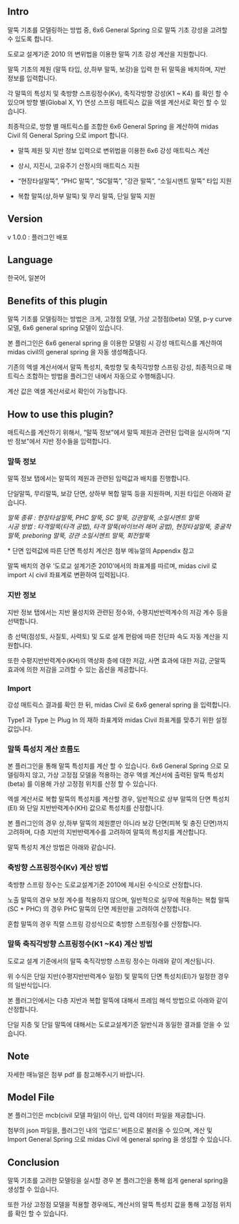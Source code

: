 **Intro**
---------

말뚝 기초를 모델링하는 방법 중, 6x6 General Spring 으로 말뚝 기초 강성을 고려할 수 있도록 합니다.

도로교 설계기준 2010 의 변위법을 이용한 말뚝 기초 강성 계산을 지원합니다.

말뚝 기초의 제원 (말뚝 타입, 상,하부 말뚝, 보강)을 입력 한 뒤 말뚝을 배치하며, 지반 정보를 입력합니다.

각 말뚝의 특성치 및 축방향 스프링정수(Kv), 축직각방향 강성(K1 ~ K4) 를 확인 할 수 있으며 방향 별(Global X, Y) 연성 스프링 매트릭스 값을 엑셀 계산서로 확인 할 수 있습니다.

최종적으로, 방향 별 매트릭스를 조합한 6x6 General Spring 을 계산하여 midas Civil 의 General Spring 으로 import 합니다.

*   말뚝 제원 및 지반 정보 입력으로 변위법을 이용한 6x6 강성 매트릭스 계산
    
*   상시, 지진시, 고유주기 산정시의 매트릭스 지원
    
*   “현장타설말뚝”, “PHC 말뚝”, “SC말뚝”, “강관 말뚝”, “소일시멘트 말뚝” 타입 지원
    
*   복합 말뚝(상,하부 말뚝) 및 무리 말뚝, 단일 말뚝 지원
    

**Version**
-----------

v 1.0.0 : 플러그인 배포

**Language**
------------

한국어, 일본어

**Benefits of this plugin**
---------------------------

말뚝 기초를 모델링하는 방법은 크게, 고정점 모델, 가상 고정점(beta) 모델, p-y curve 모델, 6x6 general spring 모델이 있습니다.

본 플러그인은 6x6 general spring 을 이용한 모델링 시 강성 매트릭스를 계산하여 midas civil의 general spring 을 자동 생성해줍니다.

기존의 엑셀 계산서에서 말뚝 특성치, 축방향 및 축직각방향 스프링 강성, 최종적으로 매트릭스 조합하는 방법을 플러그인 내에서 자동으로 수행해줍니다.

계산 값은 엑셀 계산서로서 확인이 가능합니다.

**How to use this plugin?**
---------------------------

매트릭스를 계산하기 위해서, “말뚝 정보”에서 말뚝 제원과 관련된 입력을 실시하며 “지반 정보”에서 지반 정수들을 입력합니다.

### **말뚝 정보**



말뚝 정보 탭에서는 말뚝의 제원과 관련된 입력값과 배치를 진행합니다.  
  
단일말뚝, 무리말뚝, 보강 단면, 상하부 복합 말뚝 등을 지원하며, 지원 타입은 아래와 같습니다.  
  
_말뚝 종류 : 현장타설말뚝, PHC 말뚝, SC 말뚝, 강관말뚝, 소일시멘트 말뚝_  
_시공 방법 : 타격말뚝(타격 공법), 타격 말뚝(바이브러 해머 공법), 현장타설말뚝, 중굴착말뚝, preboring 말뚝, 강관 소일시멘트 말뚝, 회전말뚝_  
  
\* 단면 입력값에 따른 단면 특성치 계산은 첨부 메뉴얼의 Appendix 참고  
  
말뚝 배치의 경우 ‘도로교 설계기준 2010’에서의 좌표계를 따르며, midas civil 로 import 시 civil 좌표계로 변환하여 입력됩니다.

### 지반 정보



지반 정보 탭에서는 지반 물성치와 관련된 정수와, 수평지반반력계수의 저감 계수 등을 선택합니다.

층 선택(점성토, 사질토, 사력토) 및 도로 설계 편람에 따른 전단파 속도 자동 계산을 지원합니다.

또한 수평지반반력계수(KH)의 액상화 층에 대한 저감, 사면 효과에 대한 저감, 군말뚝 효과에 의한 저감을 고려할 수 있는 옵션을 제공합니다.

### **Import**



강성 매트릭스 결과를 확인 한 뒤, midas Civil 로 6x6 general spring 을 입력합니다.

Type1 과 Type 는 Plug In 의 재하 좌표계와 midas Civil 좌표계를 맞추기 위한 설정값입니다.

### **말뚝 특성치 계산 흐름도**

본 플러그인을 통해 말뚝 특성치를 계산 할 수 있습니다. 6x6 General Spring 으로 모델링하지 않고, 가상 고정점 모델을 적용하는 경우 엑셀 계산서에 출력된 말뚝 특성치(beta) 를 이용해 가상 고정점 위치를 산정 할 수 있습니다.

엑셀 계산서로 복합 말뚝의 특성치를 계산할 경우, 일반적으로 상부 말뚝의 단면 특성치(EI) 와 단일 지반반력계수(KH) 값으로 특성치를 산정합니다.

본 플러그인의 경우 상,하부 말뚝의 제원뿐만 아니라 보강 단면(피복 및 충진 단면)까지 고려하며, 다층 지반의 지반반력계수를 고려하여 말뚝의 특성치를 계산합니다.

말뚝 특성치 계산 방법은 아래와 같습니다.



### **축방향 스프링정수(Kv) 계산 방법**

축방향 스프링 정수는 도로교설계기준 2010에 제시된 수식으로 산정합니다.

노출 말뚝의 경우 보정 계수를 적용하지 않으며, 일반적으로 실무에 적용하는 복합 말뚝 (SC + PHC) 의 경우 PHC 말뚝의 단면 제원만을 고려하여 산정합니다.

혼합 말뚝의 경우 직렬 스프링 강성식으로 축방향 스프링정수를 산정합니다.



### **말뚝 축직각방향 스프링정수(K1 ~K4) 계산 방법**

도로교 설계 기준에서의 말뚝 축직각방향 스프링 정수는 아래와 같이 계산됩니다.



위 수식은 단일 지반(수평지반반력계수 일정) 및 말뚝의 단면 특성치(EI)가 일정한 경우의 일반식입니다.

본 플러그인에서는 다층 지반과 복합 말뚝에 대해서 프레임 해석 방법으로 아래와 같이 산정합니다.



단일 지층 및 단일 말뚝에 대해서는 도로교설계기준 일반식과 동일한 결과를 얻을 수 있습니다.

**Note**
--------

자세한 매뉴얼은 첨부 pdf 를 참고해주시기 바랍니다.


**Model File**
--------------

본 플러그인은 mcb(civil 모델 파일)이 아닌, 입력 데이터 파일을 제공합니다.

첨부의 json 파일을, 플러그인 내의 ‘업로드’ 버튼으로 불러올 수 있으며, 계산 및 Import General Spring 으로 midas Civil 에 general spring 을 생성할 수 있습니다.



**Conclusion**
--------------

말뚝 기초를 고려한 모델링을 실시할 경우 본 플러그인을 통해 쉽게 general spring을 생성할 수 있습니다.

또한 가상 고정점 모델을 적용할 경우에도, 계산서의 말뚝 특성치 값을 통해 고정점 위치를 확인 할 수 있습니다.
